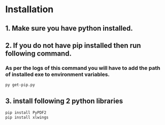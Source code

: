# Installation

## 1. Make sure you have python installed.

## 2. If you do not have pip installed then run following command.  
### As per the logs of this command you will have to add the path of installed exe to environment variables.

```bash
py get-pip.py

```

## 3. install following 2 python libraries

```bash
pip install PyPDF2
pip install xlwings

```  